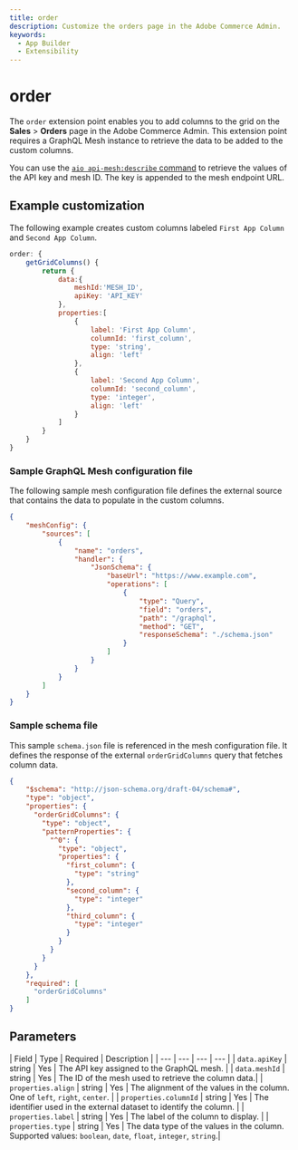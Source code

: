 ```yaml
---
title: order
description: Customize the orders page in the Adobe Commerce Admin.
keywords:
  - App Builder
  - Extensibility
---
```


# order

The `order` extension point enables you to add columns to the grid on the **Sales** > **Orders** page in the Adobe Commerce Admin. This extension point requires a GraphQL Mesh instance to retrieve the data to be added to the custom columns.

You can use the [`aio api-mesh:describe` command](https://developer.adobe.com/graphql-mesh-gateway/gateway/command-reference/#aio-api-meshdescribe) to retrieve the values of the API key and mesh ID. The key is appended to the mesh endpoint URL.

## Example customization

​The following example creates custom columns labeled `First App Column` and `Second App Column`.

```javascript
order: {
    getGridColumns() {
        return {
            data:{
                meshId:'MESH_ID',
                apiKey: 'API_KEY'
            },
            properties:[
                {
                    label: 'First App Column',
                    columnId: 'first_column',
                    type: 'string',
                    align: 'left'
                },
                {
                    label: 'Second App Column',
                    columnId: 'second_column',
                    type: 'integer',
                    align: 'left'
                }
            ]
        }
    }
}
```

### Sample GraphQL Mesh configuration file

The following sample mesh configuration file defines the external source that contains the data to populate in the custom columns.

```json
{
    "meshConfig": {
        "sources": [
            {
                "name": "orders",
                "handler": {
                    "JsonSchema": {
                        "baseUrl": "https://www.example.com",
                        "operations": [
                            {
                                "type": "Query",
                                "field": "orders",
                                "path": "/graphql",
                                "method": "GET",
                                "responseSchema": "./schema.json"
                            }
                        ]
                    }
                }
            }
        ]
    }
} 
```

### Sample schema file

This sample `schema.json` file is referenced in the mesh configuration file. It defines the response of the external `orderGridColumns` query that fetches column data.

```json
{
    "$schema": "http://json-schema.org/draft-04/schema#",
    "type": "object",
    "properties": {
      "orderGridColumns": {
        "type": "object",
        "patternProperties": {
          "^0": {
            "type": "object",
            "properties": {
              "first_column": {
                "type": "string"
              },
              "second_column": {
                "type": "integer"
              },
              "third_column": {
                "type": "integer"
              }
            }
          }
        }
      }
    },
    "required": [
      "orderGridColumns"
    ]
}
```

## Parameters

​| Field | Type | Required | Description |
| --- | --- | --- | --- |
| `data.apiKey` | string | Yes | The API key assigned to the GraphQL mesh. |
| `data.meshId` | string | Yes | The ID of the mesh used to retrieve the column data.|
| `properties.align` | string | Yes | The alignment of the values in the column. One of `left`, `right`, `center`. |
| `properties.columnId` | string | Yes | The identifier used in the external dataset to identify the column. |
| `properties.label` | string | Yes | The label of the column to display. |
| `properties.type` | string | Yes | The data type of the values in the column. Supported values: `boolean`, `date`, `float`, `integer`, `string`.|
